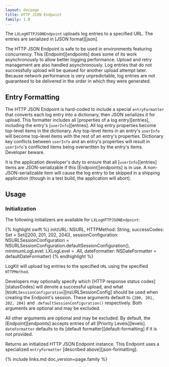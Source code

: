 ```yaml
---
layout: docpage
title: HTTP JSON Endpoint
family: 1.0
---
```


The `LXLogHTTPJSONEndpoint` uploads log entries to a specified URL. The entries are serialized in [JSON format][json].

The HTTP JSON Endpoint is safe to be used in environments featuring concurrency. This [Endpoint][endpoints] does some of its work asynchronously to allow better logging performance. Upload and retry management are also handled asynchronously. Log entries that do not successfully upload will be queued for another upload attempt later. Because network performance is very unpredictable, log entries are not guaranteed to be delivered in the order in which they were generated.

## Entry Formatting

The HTTP JSON Endpoint is hard-coded to include a special `entryFormatter` that converts each log entry into a dictionary, then JSON serializes it for upload. This formatter includes all [properties of a log entry][entries], including the entry's [`userInfo`][entries]. All log entry properties become top-level items in the dictionary. Any top-level items in an entry's `userInfo` will become top-level items with the rest of an entry's properties. Dictionary key conflicts between `userInfo` and an entry's properties will result in `userInfo`'s conflicted items being overwritten by the entry's items. Developer beware.

It is the application developer's duty to ensure that all [`userInfo`][entries] items are JSON-serializable if this [Endpoint][endpoints] is in use. A non-JSON-serializable item will cause the log entry to be skipped in a shipping application (though in a test build, the application will abort).

## Usage

### Initialization

The following initializers are available for `LXLogHTTPJSONEndpoint`:

{% highlight swift %}
init(URL: NSURL, HTTPMethod: String, successCodes: Set<Int> = Set([200, 201, 202, 204]), sessionConfiguration: NSURLSessionConfiguration = NSURLSessionConfiguration.defaultSessionConfiguration(), minimumLogLevel: LXLogLevel = .All, dateFormatter: NSDateFormatter = defaultDateFormatter)
{% endhighlight %}

LogKit will upload log entries to the specified `URL` using the specified `HTTPMethod`.

Developers may optionally specify which [HTTP response status codes][statusCodes] will denote a successful upload, and what [`NSURLSessionConfiguration`][nsURLSessionConfig] should be used when creating the Endpoint's session. These arguments default to `{200, 201, 202, 204}` and `.defaultSessionConfiguration()` respectively. Both arguments are optional and may be excluded.

All other arguments are optional and may be excluded. By default, the [Endpoint][endpoints] accepts entries of all [Priority Levels][levels]. `dateFormatter` defaults to its [default formatter][default-formatting] if it is not provided.

Returns an initialized HTTP JSON Endpoint instance. This Endpoint uses a specialized `entryFormatter` [described above][json-formatting].


{% include links.md doc_version=page.family %}
